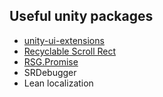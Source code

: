 ## Useful unity packages
 - [unity-ui-extensions](https://bitbucket.org/UnityUIExtensions/unity-ui-extensions/wiki/Home)
 - [Recyclable Scroll Rect](https://github.com/MdIqubal/Recyclable-Scroll-Rect)
 - [RSG.Promise](https://github.com/Real-Serious-Games/C-Sharp-Promise)
 - SRDebugger
 - Lean localization
